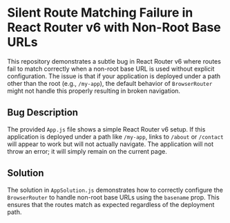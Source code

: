 # Silent Route Matching Failure in React Router v6 with Non-Root Base URLs

This repository demonstrates a subtle bug in React Router v6 where routes fail to match correctly when a non-root base URL is used without explicit configuration.  The issue is that if your application is deployed under a path other than the root (e.g., `/my-app`), the default behavior of `BrowserRouter` might not handle this properly resulting in broken navigation. 

## Bug Description

The provided `App.js` file shows a simple React Router v6 setup. If this application is deployed under a path like `/my-app`, links to `/about` or `/contact` will appear to work but will not actually navigate.  The application will not throw an error; it will simply remain on the current page.

## Solution

The solution in `AppSolution.js` demonstrates how to correctly configure the `BrowserRouter` to handle non-root base URLs using the `basename` prop. This ensures that the routes match as expected regardless of the deployment path.